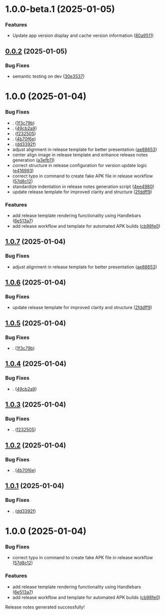 # 1.0.0-beta.1 (2025-01-05)


### Features

* Update app version display and cache version information ([80a9511](https://github.com/RahgoshaVPN/RahgoshaAPP/commit/80a95118b264977bf616891658844434558447a5))

## [0.0.2](https://github.com/RahgoshaVPN/RahgoshaAPP/compare/v0.0.1...v0.0.2) (2025-01-05)


### Bug Fixes

* semantic testing on dev ([30e3537](https://github.com/RahgoshaVPN/RahgoshaAPP/commit/30e35372270624241b9024c3c79cabd11325f17f))

# 1.0.0 (2025-01-04)


### Bug Fixes

* . ([1f3c79b](https://github.com/RahgoshaVPN/RahgoshaAPP/commit/1f3c79bb928c7c4601d1dc8b30bdbea89ec58b1b))
* . ([49cb2a9](https://github.com/RahgoshaVPN/RahgoshaAPP/commit/49cb2a972a770714b976ce875364c5f9253c68d2))
* . ([f232505](https://github.com/RahgoshaVPN/RahgoshaAPP/commit/f2325054cc33a9d6a2d6f906cbdcfd4bfad91f50))
* . ([4b70f6e](https://github.com/RahgoshaVPN/RahgoshaAPP/commit/4b70f6eac5ca0007708d4e8f679a9cf340f1c75a))
* . ([dd3392f](https://github.com/RahgoshaVPN/RahgoshaAPP/commit/dd3392f223efb24c7518947ef1eb5794ac8a56c3))
* adjust alignment in release template for better presentation ([ae88653](https://github.com/RahgoshaVPN/RahgoshaAPP/commit/ae886536365f3916eb3081be039fdc3b9b762f70))
* center align image in release template and enhance release notes generation ([a3efb11](https://github.com/RahgoshaVPN/RahgoshaAPP/commit/a3efb11c15360bf3cf8ddd91e1cb8567e7af6103))
* correct structure in release configuration for version update logic ([e416993](https://github.com/RahgoshaVPN/RahgoshaAPP/commit/e4169939f5660fa709569ccdc07de37c930b5842))
* correct typo in command to create fake APK file in release workflow ([57d8c12](https://github.com/RahgoshaVPN/RahgoshaAPP/commit/57d8c1230737f2b732b9bfefeb483f5576cad157))
* standardize indentation in release notes generation script ([4ee4980](https://github.com/RahgoshaVPN/RahgoshaAPP/commit/4ee4980c3e5d3767d32290e1db6d6d49e4b1b403))
* update release template for improved clarity and structure ([2fddff9](https://github.com/RahgoshaVPN/RahgoshaAPP/commit/2fddff98e3ec47b59bfabb1a6ea6c0749cee960e))


### Features

* add release template rendering functionality using Handlebars ([6e513a7](https://github.com/RahgoshaVPN/RahgoshaAPP/commit/6e513a70ab54c44298f580fa84a667b8850bb9ec))
* add release workflow and template for automated APK builds ([cb98fe0](https://github.com/RahgoshaVPN/RahgoshaAPP/commit/cb98fe041dbac7bd49b6256d0aea8e65591d7b28))

## [1.0.7](https://github.com/RahgoshaVPN/RahgoshaAPP/compare/v1.0.6...v1.0.7) (2025-01-04)


### Bug Fixes

* adjust alignment in release template for better presentation ([ae88653](https://github.com/RahgoshaVPN/RahgoshaAPP/commit/ae886536365f3916eb3081be039fdc3b9b762f70))

## [1.0.6](https://github.com/RahgoshaVPN/RahgoshaAPP/compare/v1.0.5...v1.0.6) (2025-01-04)


### Bug Fixes

* update release template for improved clarity and structure ([2fddff9](https://github.com/RahgoshaVPN/RahgoshaAPP/commit/2fddff98e3ec47b59bfabb1a6ea6c0749cee960e))

## [1.0.5](https://github.com/RahgoshaVPN/RahgoshaAPP/compare/v1.0.4...v1.0.5) (2025-01-04)


### Bug Fixes

* . ([1f3c79b](https://github.com/RahgoshaVPN/RahgoshaAPP/commit/1f3c79bb928c7c4601d1dc8b30bdbea89ec58b1b))

## [1.0.4](https://github.com/RahgoshaVPN/RahgoshaAPP/compare/v1.0.3...v1.0.4) (2025-01-04)


### Bug Fixes

* . ([49cb2a9](https://github.com/RahgoshaVPN/RahgoshaAPP/commit/49cb2a972a770714b976ce875364c5f9253c68d2))

## [1.0.3](https://github.com/RahgoshaVPN/RahgoshaAPP/compare/v1.0.2...v1.0.3) (2025-01-04)


### Bug Fixes

* . ([f232505](https://github.com/RahgoshaVPN/RahgoshaAPP/commit/f2325054cc33a9d6a2d6f906cbdcfd4bfad91f50))

## [1.0.2](https://github.com/RahgoshaVPN/RahgoshaAPP/compare/v1.0.1...v1.0.2) (2025-01-04)


### Bug Fixes

* . ([4b70f6e](https://github.com/RahgoshaVPN/RahgoshaAPP/commit/4b70f6eac5ca0007708d4e8f679a9cf340f1c75a))

## [1.0.1](https://github.com/RahgoshaVPN/RahgoshaAPP/compare/v1.0.0...v1.0.1) (2025-01-04)


### Bug Fixes

* . ([dd3392f](https://github.com/RahgoshaVPN/RahgoshaAPP/commit/dd3392f223efb24c7518947ef1eb5794ac8a56c3))

# 1.0.0 (2025-01-04)


### Bug Fixes

* correct typo in command to create fake APK file in release workflow ([57d8c12](https://github.com/RahgoshaVPN/RahgoshaAPP/commit/57d8c1230737f2b732b9bfefeb483f5576cad157))


### Features

* add release template rendering functionality using Handlebars ([6e513a7](https://github.com/RahgoshaVPN/RahgoshaAPP/commit/6e513a70ab54c44298f580fa84a667b8850bb9ec))
* add release workflow and template for automated APK builds ([cb98fe0](https://github.com/RahgoshaVPN/RahgoshaAPP/commit/cb98fe041dbac7bd49b6256d0aea8e65591d7b28))





Release notes generated successfully!
